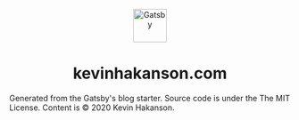 <p align="center">
  <a href="https://www.gatsbyjs.org">
    <img alt="Gatsby" src="https://www.gatsbyjs.com/Gatsby-Monogram.svg" width="60" />
  </a>
</p>
<h1 align="center">
  kevinhakanson.com
</h1>

Generated from the Gatsby's blog starter.  Source code is under the The MIT License.  Content is © 2020 Kevin Hakanson.